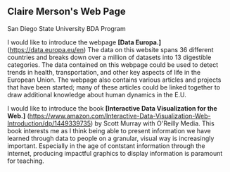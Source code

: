 ## Claire Merson's Web Page

San Diego State University BDA Program

I would like to introduce the webpage **[Data Europa.]** (https://data.europa.eu/en)
The data on this website spans 36 different countries and breaks down over a million of datasets into 13 digestible categories. The data contained on this webpage could be used to detect trends in health, transportation, and other key aspects of life in the European Union. The webpage also contains various articles and projects that have been started; many of these articles could be linked together to draw additional knowledge about human dynamics in the E.U.

I would like to introduce the book **[Interactive Data Visualization for the Web.]** (https://www.amazon.com/Interactive-Data-Visualization-Web-Introduction/dp/1449339735) by Scott Murray with O'Reilly Media.
This book interests me as I think being able to present information we have learned through data to people on a granular, visual way is increasingly important. Especially in the age of contstant information through the internet, producing impactful graphics to display information is paramount for teaching.
